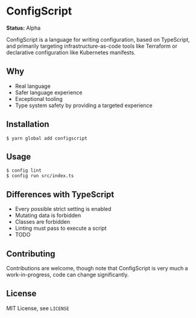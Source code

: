 # ConfigScript

**Status:** Alpha

ConfigScript is a language for writing configuration, based on TypeScript, and primarily targeting infrastructure-as-code tools like Terraform or declarative configuration like Kubernetes manifests.

## Why

- Real language
- Safer language experience
- Exceptional tooling
- Type system safety by providing a targeted experience

## Installation

```
$ yarn global add configscript
```

## Usage

```
$ config lint
$ config run src/index.ts
```

## Differences with TypeScript

- Every possible strict setting is enabled
- Mutating data is forbidden
- Classes are forbidden
- Linting must pass to execute a script
- TODO

## Contributing

Contributions are welcome, though note that ConfigScript is very much a work-in-progress, code can change significantly.

## License

MIT License, see `LICENSE`
